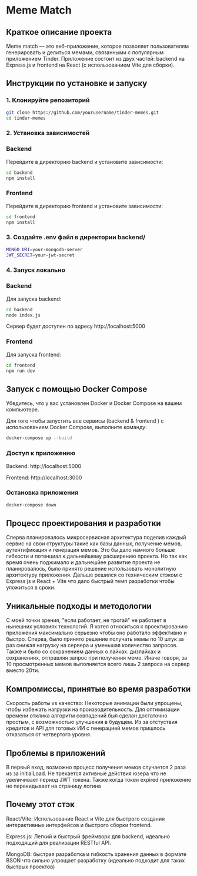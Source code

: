 # Meme Match

## Краткое описание проекта

Meme match — это веб-приложение, которое позволяет пользователям генерировать и делиться мемами, связанными с популярным приложением Tinder. Приложение состоит из двух частей: backend на Express.js и frontend на React (с использованием Vite для сборки).

## Инструкции по установке и запуску

### 1. Клонируйте репозиторий

```bash
git clone https://github.com/yourusername/tinder-memes.git
cd tinder-memes
```
### 2. Установка зависимостей
### Backend
Перейдите в директорию backend и установите зависимости:
```bash
cd backend
npm install
```
### Frontend
Перейдите в директорию frontend и установите зависимости:
```bash
cd frontend
npm install
```
### 3. Создайте .env файл в директории backend/ 
```sh
MONGO_URI=your-mongodb-server
JWT_SECRET=your-jwt-secret
```

### 4. Запуск локально
### Backend
Для запуска backend:

```bash
cd backend
node index.js
```
Сервер будет доступен по адресу http://localhost:5000


### Frontend
Для запуска frontend:
```bash
cd frontend
npm run dev
```

## Запуск с помощью Docker Compose 
Убедитесь, что у вас установлен Docker и Docker Compose на вашем компьютере.

Для того чтобы запустить все сервисы (backend & frontend ) с использованием Docker Compose, выполните команду:
```bash
docker-compose up --build
```

### Доступ к приложению
Backend: http://localhost:5000

Frontend: http://localhost:3000

### Остановка приложения
```bash 
docker-compose down
```

## Процесс проектирования и разработки
Сперва планировалось микросервисная архитектура поделив каждый сервис на свои структуры такие как базы данных, получение мемов, аутентификация и генерация мемов. Это бы дало намного больше гибкости и потенциал к дальнейшему расширению проекта. Но так как время очень поджимало и дальнешйее развитие проекта не планировалось, было принято решение использовать монолитную архитектуру приложения. Дальше решился со техническим стэком с Express js и React + Vite что дало быстрый темп разработки чтобы уложиться в сроки. 

## Уникальные подходы и методологии
С моей точки зрения, "если работает, не трогай" не работает в нынешних условиях технологий. Я хотел относиться к проектированию приложения максимально серьезно чтобы оно работало эффективно и быстро. Сперва, было принято решение получать мемы по 10 штук за раз снижая нагрузку на сервера и уменьшая количество запросов. Также и было со сохранением данных о лайках. дизлайках и сохранениях, отправляя запрос при получения мемо. Иначе говоря, за 10 просмотренных мемов выполняется всего лишь 2 запроса на сервер вместо 20ти.

## Компромиссы, принятые во время разработки
Скорость работы vs качество: Некоторые анимации были упрощены, чтобы избежать нагрузки на производительность.
Для оптимизации времени отклика алгоритм совпадений был сделан достаточно простым, с возможностью улучшения в будущем.
Из за отстуствия кредитов и API для готовых ИИ с генерацией мемов пришлось отказаться от четвертого уровня. 

## Проблемы в приложений 
В первый вход, возможно процесс получения мемов случается 2 раза из за initialLoad. 
Не трекается активные действия юзера что не увеличивает период JWT токена. Также когда токен expired приложение не перекидывает на страницу логина

## Почему этот стэк 

React/Vite: Использование React и Vite для быстрого создания интерактивных интерфейсов и быстрого сборки frontend.

Express.js: Легкий и быстрый фреймворк для backend, идеально подходящий для реализации RESTful API.

MongoDB: быстрая разработка и гибкость хранения данных в формате BSON что сильно упрощает разработку (идеально подходит для таких быстрых проектов)
